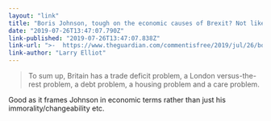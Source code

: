 ```yaml
---
layout: "link"
title: "Boris Johnson, tough on the economic causes of Brexit? Not likely"
date: "2019-07-26T13:47:07.790Z"
link-published: "2019-07-26T13:47:07.838Z"
link-url: ">-  https://www.theguardian.com/commentisfree/2019/jul/26/boris-johnson-tough-economic-causes-brexit-thatcherite"
link-author: "Larry Elliot"
---
```


> To sum up, Britain has a trade deficit problem, a London versus-the-rest problem, a debt problem, a housing problem and a care problem.

Good as it frames Johnson in economic terms rather than just his immorality/changeability etc.

